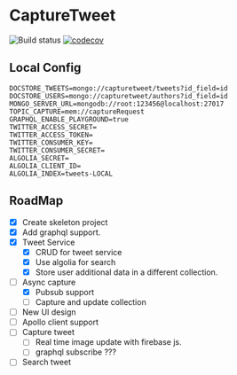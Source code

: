 # CaptureTweet

![Build status](https://github.com/rayyildiz/capture-tweet/workflows/ci/badge.svg)
[![codecov](https://codecov.io/gh/rayyildiz/capture-tweet/branch/master/graph/badge.svg?token=58YR43PZFS)](https://codecov.io/gh/rayyildiz/capture-tweet)



## Local Config

```dotenv
DOCSTORE_TWEETS=mongo://capturetweet/tweets?id_field=id
DOCSTORE_USERS=mongo://capturetweet/authors?id_field=id
MONGO_SERVER_URL=mongodb://root:123456@localhost:27017
TOPIC_CAPTURE=mem://captureRequest
GRAPHQL_ENABLE_PLAYGROUND=true
TWITTER_ACCESS_SECRET=
TWITTER_ACCESS_TOKEN=
TWITTER_CONSUMER_KEY=
TWITTER_CONSUMER_SECRET=
ALGOLIA_SECRET=
ALGOLIA_CLIENT_ID=
ALGOLIA_INDEX=tweets-LOCAL
```

## RoadMap

- [x] Create skeleton project
- [x] Add graphql support.
- [x] Tweet Service
  - [x] CRUD for tweet service
  - [x] Use algolia for search
  - [x] Store user additional data in a different collection.
- [ ] Async capture 
  - [x] Pubsub support
  - [ ] Capture and update collection
- [ ] New UI design
- [ ] Apollo client support
- [ ] Capture tweet 
  - [ ] Real time image update with firebase js.
  - [ ] graphql subscribe ??? 
- [ ] Search tweet
